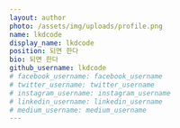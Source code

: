 ```yaml
---
layout: author
photo: /assets/img/uploads/profile.png
name: lkdcode
display_name: lkdcode
position: 되면 한다
bio: 되면 한다
github_username: lkdcode
# facebook_username: facebook_username
# twitter_username: twitter_username
# instagram_username: instagram_username
# linkedin_username: linkedin_username
# medium_username: medium_username
---
```


